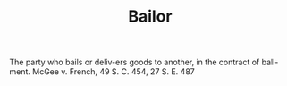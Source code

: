 ---
title: Bailor
letter: B
permalink: "/definitions/bld-bailor.html"
body: The party who bails or deliv-ers goods to another, in the contract of ball-ment.
  McGee v. French, 49 S. C. 454, 27 S. E. 487
published_at: '2018-07-07'
source: Black's Law Dictionary 2nd Ed (1910)
layout: post
---